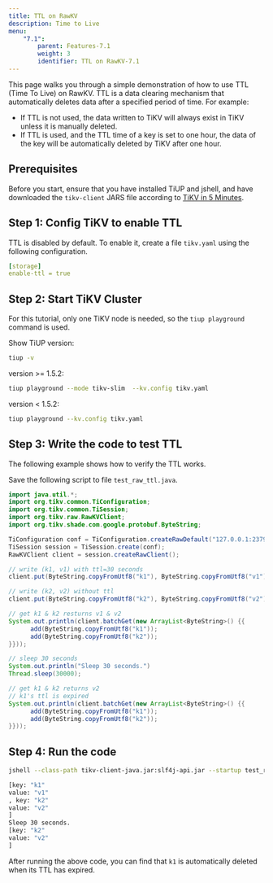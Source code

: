 ```yaml
---
title: TTL on RawKV
description: Time to Live
menu:
    "7.1":
        parent: Features-7.1
        weight: 3
        identifier: TTL on RawKV-7.1
---
```


This page walks you through a simple demonstration of how to use TTL (Time To Live) on RawKV. TTL is a data clearing mechanism that automatically deletes data after a specified period of time. For example:

- If TTL is not used, the data written to TiKV will always exist in TiKV unless it is manually deleted.
- If TTL is used, and the TTL time of a key is set to one hour, the data of the key will be automatically deleted by TiKV after one hour.

## Prerequisites

Before you start, ensure that you have installed TiUP and jshell, and have downloaded the `tikv-client` JARS file according to [TiKV in 5 Minutes](../../tikv-in-5-minutes).

## Step 1: Config TiKV to enable TTL

TTL is disabled by default. To enable it, create a file `tikv.yaml` using the following configuration.

```yaml
[storage]
enable-ttl = true
```

## Step 2: Start TiKV Cluster

For this tutorial, only one TiKV node is needed, so the `tiup playground` command is used.

Show TiUP version:

```bash
tiup -v
```

version >= 1.5.2:

```bash
tiup playground --mode tikv-slim  --kv.config tikv.yaml
```

version < 1.5.2:

```bash
tiup playground --kv.config tikv.yaml
```

## Step 3: Write the code to test TTL

The following example shows how to verify the TTL works.

Save the following script to file `test_raw_ttl.java`.

```java
import java.util.*;
import org.tikv.common.TiConfiguration;
import org.tikv.common.TiSession;
import org.tikv.raw.RawKVClient;
import org.tikv.shade.com.google.protobuf.ByteString;

TiConfiguration conf = TiConfiguration.createRawDefault("127.0.0.1:2379");
TiSession session = TiSession.create(conf);
RawKVClient client = session.createRawClient();

// write (k1, v1) with ttl=30 seconds
client.put(ByteString.copyFromUtf8("k1"), ByteString.copyFromUtf8("v1"), 30);

// write (k2, v2) without ttl
client.put(ByteString.copyFromUtf8("k2"), ByteString.copyFromUtf8("v2"));

// get k1 & k2 resturns v1 & v2
System.out.println(client.batchGet(new ArrayList<ByteString>() {{
      add(ByteString.copyFromUtf8("k1"));
      add(ByteString.copyFromUtf8("k2"));
}}));

// sleep 30 seconds
System.out.println("Sleep 30 seconds.")
Thread.sleep(30000);

// get k1 & k2 returns v2
// k1's ttl is expired
System.out.println(client.batchGet(new ArrayList<ByteString>() {{
      add(ByteString.copyFromUtf8("k1"));
      add(ByteString.copyFromUtf8("k2"));
}}));
```

## Step 4: Run the code

```bash
jshell --class-path tikv-client-java.jar:slf4j-api.jar --startup test_raw_ttl.java

[key: "k1"
value: "v1"
, key: "k2"
value: "v2"
]
Sleep 30 seconds.
[key: "k2"
value: "v2"
]
```

After running the above code, you can find that `k1` is automatically deleted when its TTL has expired.
